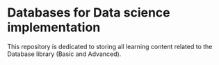 # Databases for Data science implementation
This repository is dedicated to storing all learning content related to the Database library (Basic and Advanced).
